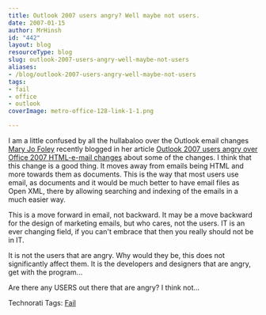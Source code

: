 ```yaml
---
title: Outlook 2007 users angry? Well maybe not users.
date: 2007-01-15
author: MrHinsh
id: "442"
layout: blog
resourceType: blog
slug: outlook-2007-users-angry-well-maybe-not-users
aliases:
- /blog/outlook-2007-users-angry-well-maybe-not-users
tags:
- fail
- office
- outlook
coverImage: metro-office-128-link-1-1.png

---
```



I am a little confused by all the hullabaloo over the Outlook email changes [Mary Jo Foley](http://blogs.zdnet.com/microsoft/ "Mary Jo Foley") recently blogged in her article [Outlook 2007 users angry over Office 2007 HTML-e-mail changes](http://blogs.zdnet.com/microsoft/wp-trackback.php?p=200 "Permalink") about some of the changes. I think that this change is a good thing. It moves away from emails being HTML and more towards them as documents. This is the way that most users use email, as documents and it would be much better to have email files as Open XML, there by allowing searching and indexing of the emails in a much easier way.

This is a move forward in email, not backward. It may be a move backward for the design of marketing emails, but who cares, not the users. IT is an ever changing field, if you can't embrace that then you really should not be in IT.

It is not the users that are angry. Why would they be, this does not significantly affect them. It is the developers and designers that are angry, get with the program...

Are there any USERS out there that are angry? I think not...

Technorati Tags: [Fail](http://technorati.com/tags/Fail)


